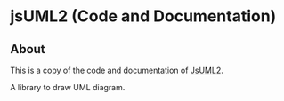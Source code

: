 # jsUML2 (Code and Documentation)

## About

This is a copy of the code and documentation of [JsUML2](http://www.jrromero.net/tool_jsUML2.html).

A library to draw UML diagram.


